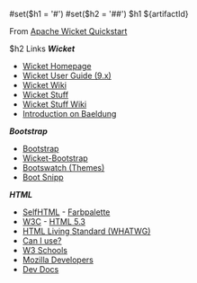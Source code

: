 #set($h1 = '#')
#set($h2 = '##')
$h1 ${artifactId}

From [Apache Wicket Quickstart](https://wicket.apache.org/start/quickstart.html)

$h2 Links
***Wicket***
- [Wicket Homepage](http://wicket.apache.org/)
- [Wicket User Guide (9.x)](https://ci.apache.org/projects/wicket/guide/9.x/single.html)
- [Wicket Wiki](https://cwiki.apache.org/confluence/display/WICKET)
- [Wicket Stuff](https://wicketstuff.org/)
- [Wicket Stuff Wiki](https://github.com/wicketstuff/core/wiki)
- [Introduction on Baeldung](https://www.baeldung.com/intro-to-the-wicket-framework)

***Bootstrap***
- [Bootstrap](https://getbootstrap.com/)
- [Wicket-Bootstrap](https://github.com/l0rdn1kk0n/wicket-bootstrap)
- [Bootswatch (Themes)](https://bootswatch.com/)
- [Boot Snipp](https://bootsnipp.com/)

***HTML***
- [SelfHTML](https://selfhtml.org/) - [Farbpalette](https://wiki.selfhtml.org/wiki/Grafik/Farbpaletten)
- [W3C](https://www.w3.org/) - [HTML 5.3](https://www.w3.org/TR/2018/WD-html53-20181018/)
- [HTML Living Standard (WHATWG)](https://html.spec.whatwg.org/multipage/)
- [Can I use?](https://caniuse.com/)
- [W3 Schools](https://www.w3schools.com/)
- [Mozilla Developers](https://developer.mozilla.org/de/)
- [Dev Docs](https://devdocs.io/)
